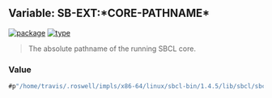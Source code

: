 ## Variable: SB-EXT:\*CORE-PATHNAME\*
[![package](https://img.shields.io/badge/Package-SB--EXT-5f9ea0.svg?style=social&colorA=999999)](../) [![type](https://img.shields.io/badge/Type-Variable-5f9ea0.svg?style=social&colorA=999999)](../#variable) 

> The absolute pathname of the running SBCL core.

### Value
```cl
#p"/home/travis/.roswell/impls/x86-64/linux/sbcl-bin/1.4.5/lib/sbcl/sbcl.core"
```
